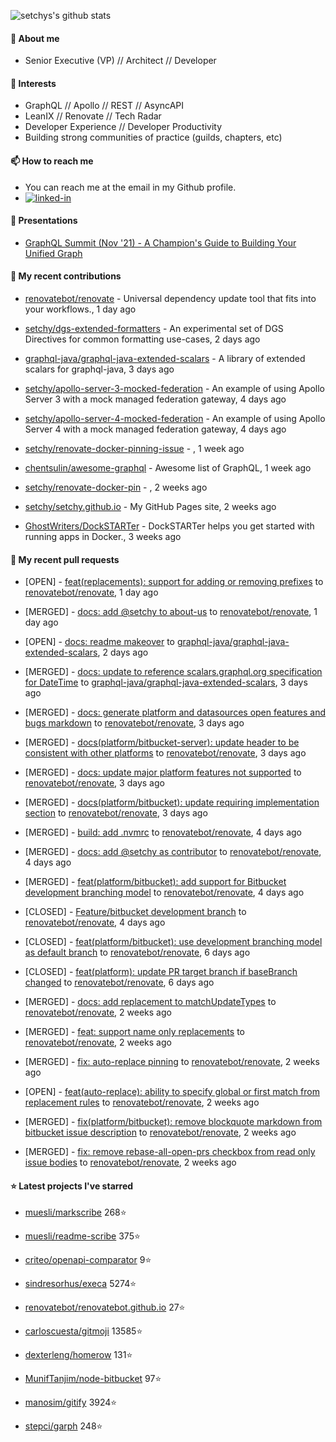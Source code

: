 <p align="left">
  <img src="https://github-readme-stats.vercel.app/api?username=setchy&show_icons=true&theme=algolia&count_private=true" alt="setchys's github stats">
</p>

#### 📖 About me

- Senior Executive (VP) // Architect // Developer

#### 🔭 Interests

- GraphQL // Apollo // REST // AsyncAPI
- LeanIX // Renovate // Tech Radar
- Developer Experience // Developer Productivity
- Building strong communities of practice (guilds, chapters, etc)

#### 📫 How to reach me

- You can reach me at the email in my Github profile.
- [<img alt="linked-in" src="https://img.shields.io/badge/linkedin-%230077B5.svg?&style=for-the-badge&logo=linkedin&logoColor=white" />](https://www.linkedin.com/in/adamsetch)

#### 🎤 Presentations

- [GraphQL Summit (Nov '21) - A Champion's Guide to Building Your Unified Graph](https://www.apollographql.com/events/roundtable/graphql-summit-november-2021/a-champions-guide-to-building-your-unified-graph)

#### 🚀 My recent contributions



- [renovatebot/renovate](https://github.com/renovatebot/renovate) - Universal dependency update tool that fits into your workflows., 1 day ago

- [setchy/dgs-extended-formatters](https://github.com/setchy/dgs-extended-formatters) - An experimental set of DGS Directives for common formatting use-cases, 2 days ago

- [graphql-java/graphql-java-extended-scalars](https://github.com/graphql-java/graphql-java-extended-scalars) - A library of extended scalars for graphql-java, 3 days ago

- [setchy/apollo-server-3-mocked-federation](https://github.com/setchy/apollo-server-3-mocked-federation) - An example of using Apollo Server 3 with a mock managed federation gateway, 4 days ago

- [setchy/apollo-server-4-mocked-federation](https://github.com/setchy/apollo-server-4-mocked-federation) - An example of using Apollo Server 4 with a mock managed federation gateway, 4 days ago

- [setchy/renovate-docker-pinning-issue](https://github.com/setchy/renovate-docker-pinning-issue) - , 1 week ago

- [chentsulin/awesome-graphql](https://github.com/chentsulin/awesome-graphql) - Awesome list of GraphQL, 1 week ago

- [setchy/renovate-docker-pin](https://github.com/setchy/renovate-docker-pin) - , 2 weeks ago

- [setchy/setchy.github.io](https://github.com/setchy/setchy.github.io) - My GitHub Pages site, 2 weeks ago

- [GhostWriters/DockSTARTer](https://github.com/GhostWriters/DockSTARTer) - DockSTARTer helps you get started with running apps in Docker., 3 weeks ago

#### 🎉 My recent pull requests



- [OPEN] - [feat(replacements): support for adding or removing prefixes](https://github.com/renovatebot/renovate/pull/20905) to [renovatebot/renovate](https://github.com/renovatebot/renovate), 1 day ago

- [MERGED] - [docs: add @setchy to about-us](https://github.com/renovatebot/renovate/pull/20903) to [renovatebot/renovate](https://github.com/renovatebot/renovate), 1 day ago

- [OPEN] - [docs: readme makeover](https://github.com/graphql-java/graphql-java-extended-scalars/pull/94) to [graphql-java/graphql-java-extended-scalars](https://github.com/graphql-java/graphql-java-extended-scalars), 2 days ago

- [MERGED] - [docs: update to reference scalars.graphql.org specification for DateTime](https://github.com/graphql-java/graphql-java-extended-scalars/pull/93) to [graphql-java/graphql-java-extended-scalars](https://github.com/graphql-java/graphql-java-extended-scalars), 3 days ago

- [MERGED] - [docs: generate platform and datasources open features and bugs markdown](https://github.com/renovatebot/renovate/pull/20873) to [renovatebot/renovate](https://github.com/renovatebot/renovate), 3 days ago

- [MERGED] - [docs(platform/bitbucket-server): update header to be consistent with other platforms](https://github.com/renovatebot/renovate/pull/20870) to [renovatebot/renovate](https://github.com/renovatebot/renovate), 3 days ago

- [MERGED] - [docs: update major platform features not supported](https://github.com/renovatebot/renovate/pull/20869) to [renovatebot/renovate](https://github.com/renovatebot/renovate), 3 days ago

- [MERGED] - [docs(platform/bitbucket): update requiring implementation section](https://github.com/renovatebot/renovate/pull/20863) to [renovatebot/renovate](https://github.com/renovatebot/renovate), 3 days ago

- [MERGED] - [build: add .nvmrc](https://github.com/renovatebot/renovate/pull/20862) to [renovatebot/renovate](https://github.com/renovatebot/renovate), 4 days ago

- [MERGED] - [docs: add @setchy as contributor](https://github.com/renovatebot/renovate/pull/20861) to [renovatebot/renovate](https://github.com/renovatebot/renovate), 4 days ago

- [MERGED] - [feat(platform/bitbucket): add support for Bitbucket development branching model](https://github.com/renovatebot/renovate/pull/20860) to [renovatebot/renovate](https://github.com/renovatebot/renovate), 4 days ago

- [CLOSED] - [Feature/bitbucket development branch](https://github.com/renovatebot/renovate/pull/20859) to [renovatebot/renovate](https://github.com/renovatebot/renovate), 4 days ago

- [CLOSED] - [feat(platform/bitbucket): use development branching model as default branch](https://github.com/renovatebot/renovate/pull/20803) to [renovatebot/renovate](https://github.com/renovatebot/renovate), 6 days ago

- [CLOSED] - [feat(platform): update PR target branch if baseBranch changed](https://github.com/renovatebot/renovate/pull/20800) to [renovatebot/renovate](https://github.com/renovatebot/renovate), 6 days ago

- [MERGED] - [docs: add replacement to matchUpdateTypes](https://github.com/renovatebot/renovate/pull/20656) to [renovatebot/renovate](https://github.com/renovatebot/renovate), 2 weeks ago

- [MERGED] - [feat: support name only replacements](https://github.com/renovatebot/renovate/pull/20629) to [renovatebot/renovate](https://github.com/renovatebot/renovate), 2 weeks ago

- [MERGED] - [fix: auto-replace pinning](https://github.com/renovatebot/renovate/pull/20627) to [renovatebot/renovate](https://github.com/renovatebot/renovate), 2 weeks ago

- [OPEN] - [feat(auto-replace): ability to specify global or first match from replacement rules](https://github.com/renovatebot/renovate/pull/20604) to [renovatebot/renovate](https://github.com/renovatebot/renovate), 2 weeks ago

- [MERGED] - [fix(platform/bitbucket): remove blockquote markdown from bitbucket issue description](https://github.com/renovatebot/renovate/pull/20588) to [renovatebot/renovate](https://github.com/renovatebot/renovate), 2 weeks ago

- [MERGED] - [fix: remove rebase-all-open-prs checkbox from read only issue bodies](https://github.com/renovatebot/renovate/pull/20578) to [renovatebot/renovate](https://github.com/renovatebot/renovate), 2 weeks ago

#### ⭐ Latest projects I've starred



- [muesli/markscribe](https://github.com/muesli/markscribe) 268⭐

- [muesli/readme-scribe](https://github.com/muesli/readme-scribe) 375⭐

- [criteo/openapi-comparator](https://github.com/criteo/openapi-comparator) 9⭐

- [sindresorhus/execa](https://github.com/sindresorhus/execa) 5274⭐

- [renovatebot/renovatebot.github.io](https://github.com/renovatebot/renovatebot.github.io) 27⭐

- [carloscuesta/gitmoji](https://github.com/carloscuesta/gitmoji) 13585⭐

- [dexterleng/homerow](https://github.com/dexterleng/homerow) 131⭐

- [MunifTanjim/node-bitbucket](https://github.com/MunifTanjim/node-bitbucket) 97⭐

- [manosim/gitify](https://github.com/manosim/gitify) 3924⭐

- [stepci/garph](https://github.com/stepci/garph) 248⭐


